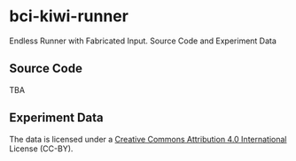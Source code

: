 # bci-kiwi-runner
Endless Runner with Fabricated Input. Source Code and Experiment Data

## Source Code
TBA

## Experiment Data
The data is licensed under a [Creative Commons Attribution 4.0 International](http://creativecommons.org/licenses/by/4.0/|) License (CC-BY).
